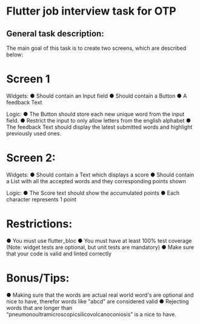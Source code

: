 # Flutter job interview task for OTP

## General task description:

The main goal of this task is to create two screens, which are described below:

# Screen 1
Widgets:
● Should contain an Input field
● Should contain a Button
● A feedback Text

Logic:
● The Button should store each new unique word from the input field.
● Restrict the input to only allow letters from the english alphabet
● The feedback Text should display the latest submitted words and highlight previously used ones.

# Screen 2:
Widgets:
● Should contain a Text which displays a score
● Should contain a List with all the accepted words and they corresponding points shown

Logic:
● The Score text should show the accumulated points
● Each character represents 1 point

# Restrictions:
● You must use flutter_bloc
● You must have at least 100% test coverage (Note: widget tests are optional, but unit tests are mandatory)
● Make sure that your code is valid and linted correctly

# Bonus/Tips:
● Making sure that the words are actual real world word's are optional and nice to have, therefor words like "abcd" are considered valid
● Rejecting words that are longer than “pneumonoultramicroscopicsilicovolcanoconiosis” is a nice to have.
